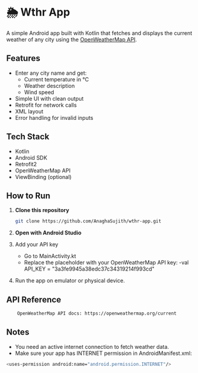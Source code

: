 # 🌦 Wthr App

A simple Android app built with Kotlin that fetches and displays the current weather of any city using the [OpenWeatherMap API](https://openweathermap.org/).

##  Features

- Enter any city name and get:
  - Current temperature in °C
  - Weather description
  - Wind speed
- Simple UI with clean output
- Retrofit for network calls
- XML layout
- Error handling for invalid inputs

##  Tech Stack

- Kotlin
- Android SDK
- Retrofit2
- OpenWeatherMap API
- ViewBinding (optional)


##  How to Run

1. **Clone this repository**  
   ```bash
   git clone https://github.com/AnaghaSujith/wthr-app.git
2. **Open with Android Studio**
3. Add your API key

    - Go to MainActivity.kt
    - Replace the placeholder with your OpenWeatherMap API key:
      -val API_KEY = "3a3fe9945a38edc37c34319214f993cd"
4. Run the app on emulator or physical device.

##  API Reference
```bash
    OpenWeatherMap API docs: https://openweathermap.org/current
```
##  Notes

- You need an active internet connection to fetch weather data.
- Make sure your app has INTERNET permission in AndroidManifest.xml:
```bash
<uses-permission android:name="android.permission.INTERNET"/>
```
